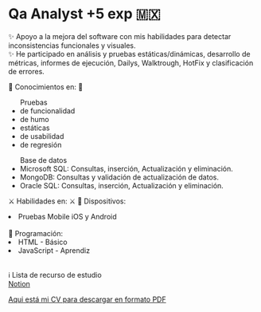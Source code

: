 <html lang="es">
  <head>
    <meta charset="utf-8" />
    <meta http-equiv="x-ua-compatible" content="ie=edge" />
    <meta name="viewport" content="width=device-width, initial-scale=1" />
    <title></title>
  </head>
  <body>  
    <h1>Qa Analyst +5 exp 🇲🇽</h1>
    <p><label>
    ✨ Apoyo a la mejora del software con mis habilidades para detectar inconsistencias funcionales y visuales.<br/>
    ✨ He participado en análisis y pruebas estáticas/dinámicas, desarrollo de métricas, informes de ejecución, Dailys, Walktrough, HotFix y clasificación de errores. </label></p>
   
<p><label>
🧠 Conocimientos en: 🧠
<br/>
<ul>Pruebas
<li>de funcionalidad </li>
<li> de humo  </li>
<li> estáticas</li>  
<li> de usabilidad  </li>
<li> de regresión  </li>
</ul>

<ul>Base de datos
<li> Microsoft SQL: Consultas, inserción, Actualización y eliminación. </li>
<li>  MongoDB: Consultas y validación de actualización de datos. </li>
<li>  Oracle SQL: Consultas, inserción, Actualización y eliminación. </li>
</ul>
</label></p>

<p><label>
⚔️ Habilidades en: ⚔️ 
📱 Dispositivos: 
<li>Pruebas Mobile iOS y Android</li><br/>
💁 Programación:
<li>HTML - Básico</li>
<li>JavaScript - Aprendiz</li><br/>

ℹ️ Lista de recurso de estudio <br/>
<a href="https://lizzvillasenorv.notion.site/de80c2eeaa4c4ad981f8d6eac6f034b5?v=6942a493cb9448a0a19868086108e914&pvs=4"> Notion </a>
</label></p>

<p><label>
<a href="https://drive.google.com/file/d/12-8sK49h3ffVTn6BCWe5LniYAYfSYdLy/view" target="_blank"> Aqui está mi CV para descargar en formato PDF </a>
</label></p>

  </body>
</html>
